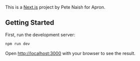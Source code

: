This is a [Next.js](https://nextjs.org/) project by Pete Naish for Apron.

## Getting Started

First, run the development server:

```bash
npm run dev
```

Open [http://localhost:3000](http://localhost:3000) with your browser to see the result.
